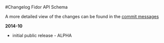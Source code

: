 #Changelog Fidor API Schema

A more detailed view of the changes can be found in the [commit messages](https://github.com/fidor/fidor_schema/commits/)

**2014-10**

  * initial public release - ALPHA
